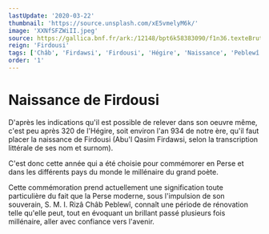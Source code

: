 ```yaml
---
lastUpdate: '2020-03-22'
thumbnail: 'https://source.unsplash.com/xE5vmelyM6k/'
image: 'XXNfSFZWiII.jpeg'
source: https://gallica.bnf.fr/ark:/12148/bpt6k58383090/f1n36.texteBrut
reign: 'Firdousi'
tags: ['Châb', 'Firdawsi', 'Firdousi', 'Hégire', 'Naissance', 'Peblewî', 'Perse', 'Qasim', 'Rizâ']
order: '1'
---
```


# Naissance de Firdousi

D'après les indications qu'il est possible de relever dans son oeuvre même, c'est peu après 320 de l'Hégire, soit environ l'an 934 de notre ère, qu'il faut placer la naissance de Firdousi (Abu'l Qasim Firdawsi, selon la transcription littérale de ses nom et surnom).

C'est donc cette année qui a été choisie pour commémorer en Perse et dans les différents pays du monde le millénaire du grand poète.

Cette commémoration prend actuellement une signification toute particulière du fait que la Perse moderne, sous l'impulsion de son souverain, S. M. I. Rizâ Châb Peblewî, connaît une période de rénovation telle qu'elle peut, tout en évoquant un brillant passé plusieurs fois millénaire, aller avec confiance vers l'avenir.
